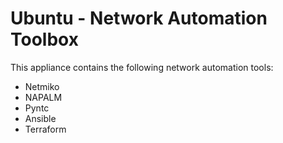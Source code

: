 # Ubuntu - Network Automation Toolbox

This appliance contains the following network automation tools:
- Netmiko
- NAPALM
- Pyntc
- Ansible
- Terraform
